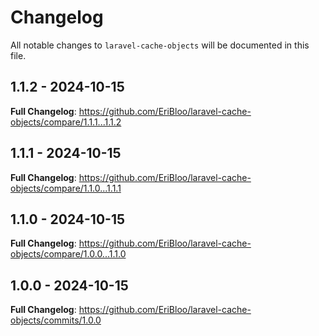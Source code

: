 # Changelog

All notable changes to `laravel-cache-objects` will be documented in this file.

## 1.1.2 - 2024-10-15

**Full Changelog**: https://github.com/EriBloo/laravel-cache-objects/compare/1.1.1...1.1.2

## 1.1.1 - 2024-10-15

**Full Changelog**: https://github.com/EriBloo/laravel-cache-objects/compare/1.1.0...1.1.1

## 1.1.0 - 2024-10-15

**Full Changelog**: https://github.com/EriBloo/laravel-cache-objects/compare/1.0.0...1.1.0

## 1.0.0 - 2024-10-15

**Full Changelog**: https://github.com/EriBloo/laravel-cache-objects/commits/1.0.0
